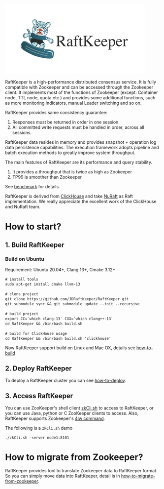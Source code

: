![logo.png](logo.png)

RaftKeeper is a high-performance distributed consensus service. 
It is fully compatible with Zookeeper and can be accessed through the Zookeeper 
client. It implements most of the functions of Zookeeper (except: Container node, 
TTL node, quota etc.) and provides some additional functions, such as more 
monitoring indicators, manual Leader switching and so on. 

RaftKeeper provides same consistency guarantee:
1. Responses must be returned in order in one session.
2. All committed write requests must be handled in order, across all sessions.

RaftKeeper data resides in memory and provides snapshot + operation log data 
persistence capabilities. The execution framework adopts pipeline and batch 
execution methods to greatly improve system throughput.

The main features of RaftKeeper are its performance and query stability. 
1. It provides a throughput that is twice as high as Zookeeper
2. TP99 is smoother than Zookeeper

See [benchmark](benchmark%2FBenchmark.md) for details.

RaftKeeper is derived from [ClickHouse](https://github.com/ClickHouse/ClickHouse) 
and take [NuRaft](https://github.com/eBay/NuRaft) as Raft implementation. 
We really appreciate the excellent work of the ClickHouse and NuRaft team.


# How to start?

## 1. Build RaftKeeper

### Build on Ubuntu

Requirement: Ubuntu 20.04+, Clang 13+, Cmake 3.12+
```
# install tools
sudo apt-get install cmake llvm-13
 
# clone project
git clone https://github.com/JDRaftKeeper/RaftKeeper.git
git submodule sync && git submodule update --init --recursive
 
# build project
export CC=`which clang-13` CXX=`which clang++-13`
cd RaftKeeper && /bin/bash build.sh

# build for ClickHouse usage
cd RaftKeeper && /bin/bash build.sh 'clickhouse'
```

Now RaftKeeper support build on Linux and Mac OX, details see [how-to-build](docs%2Fhow-to-build.md)

## 2. Deploy RaftKeeper

To deploy a RaftKeeper cluster you can see [how-to-deploy](docs%2Fhow-to-deploy.md).

## 3. Access RaftKeeper

You can use ZooKeeper's shell client [zkCli.sh](https://zookeeper.apache.org/doc/r3.6.0/zookeeperCLI.html) 
to access to RaftKeeper, or you can use Java, python or C ZooKeeper clients to access. 
Also, RaftKeeper supports Zookeeper's [4lw command](https://zookeeper.apache.org/doc/r3.6.0/zookeeperAdmin.html#sc_zkCommands).

The following is a `zkCli.sh` demo

```
./zkCli.sh -server node1:8101
```

# How to migrate from Zookeeper?

RaftKeeper provides tool to translate Zookeeper data to RaftKeeper format. So you can 
simply move data into RaftKeeper, detail is in [how-to-migrate-from-zookeeper](docs%2Fhow-to-migrate-from-zookeeper.md).
